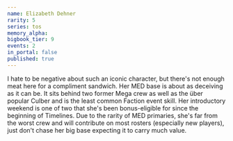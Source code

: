 ```yaml
---
name: Elizabeth Dehner
rarity: 5
series: tos
memory_alpha:
bigbook_tier: 9
events: 2
in_portal: false
published: true
---
```


I hate to be negative about such an iconic character, but there's not enough meat here for a compliment sandwich. Her MED base is about as deceiving as it can be. It sits behind two former Mega crew as well as the über popular Culber and is the least common Faction event skill. Her introductory weekend is one of two that she's been bonus-eligible for since the beginning of Timelines. Due to the rarity of MED primaries, she's far from the worst crew and will contribute on most rosters (especially new players), just don't chase her big base expecting it to carry much value.

